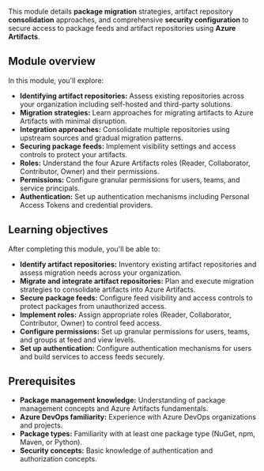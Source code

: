This module details **package migration** strategies, artifact repository **consolidation** approaches, and comprehensive **security configuration** to secure access to package feeds and artifact repositories using **Azure Artifacts**.

## Module overview

In this module, you'll explore:

- **Identifying artifact repositories:** Assess existing repositories across your organization including self-hosted and third-party solutions.
- **Migration strategies:** Learn approaches for migrating artifacts to Azure Artifacts with minimal disruption.
- **Integration approaches:** Consolidate multiple repositories using upstream sources and gradual migration patterns.
- **Securing package feeds:** Implement visibility settings and access controls to protect your artifacts.
- **Roles:** Understand the four Azure Artifacts roles (Reader, Collaborator, Contributor, Owner) and their permissions.
- **Permissions:** Configure granular permissions for users, teams, and service principals.
- **Authentication:** Set up authentication mechanisms including Personal Access Tokens and credential providers.

## Learning objectives

After completing this module, you'll be able to:

- **Identify artifact repositories:** Inventory existing artifact repositories and assess migration needs across your organization.
- **Migrate and integrate artifact repositories:** Plan and execute migration strategies to consolidate artifacts into Azure Artifacts.
- **Secure package feeds:** Configure feed visibility and access controls to protect packages from unauthorized access.
- **Implement roles:** Assign appropriate roles (Reader, Collaborator, Contributor, Owner) to control feed access.
- **Configure permissions:** Set up granular permissions for users, teams, and groups at feed and view levels.
- **Set up authentication:** Configure authentication mechanisms for users and build services to access feeds securely.

## Prerequisites

- **Package management knowledge:** Understanding of package management concepts and Azure Artifacts fundamentals.
- **Azure DevOps familiarity:** Experience with Azure DevOps organizations and projects.
- **Package types:** Familiarity with at least one package type (NuGet, npm, Maven, or Python).
- **Security concepts:** Basic knowledge of authentication and authorization concepts.
